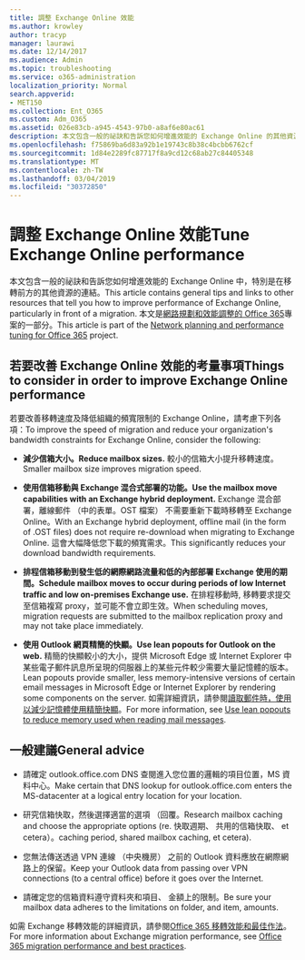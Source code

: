 ```yaml
---
title: 調整 Exchange Online 效能
ms.author: krowley
author: tracyp
manager: laurawi
ms.date: 12/14/2017
ms.audience: Admin
ms.topic: troubleshooting
ms.service: o365-administration
localization_priority: Normal
search.appverid:
- MET150
ms.collection: Ent_O365
ms.custom: Adm_O365
ms.assetid: 026e83cb-a945-4543-97b0-a8af6e80ac61
description: 本文包含一般的祕訣和告訴您如何增進效能的 Exchange Online 的其他資源的連結。
ms.openlocfilehash: f75869ba6d83a92b1e19743c8b38c4bcbb6762cf
ms.sourcegitcommit: 1d84e2289fc87717f8a9cd12c68ab27c84405348
ms.translationtype: MT
ms.contentlocale: zh-TW
ms.lasthandoff: 03/04/2019
ms.locfileid: "30372850"
---
```

# <a name="tune-exchange-online-performance"></a><span data-ttu-id="5b9bf-103">調整 Exchange Online 效能</span><span class="sxs-lookup"><span data-stu-id="5b9bf-103">Tune Exchange Online performance</span></span>

<span data-ttu-id="5b9bf-104">本文包含一般的祕訣和告訴您如何增進效能的 Exchange Online 中，特別是在移轉前方的其他資源的連結。</span><span class="sxs-lookup"><span data-stu-id="5b9bf-104">This article contains general tips and links to other resources that tell you how to improve performance of Exchange Online, particularly in front of a migration.</span></span> <span data-ttu-id="5b9bf-105">本文是[網路規劃和效能調整的 Office 365](https://aka.ms/tune)專案的一部分。</span><span class="sxs-lookup"><span data-stu-id="5b9bf-105">This article is part of the [Network planning and performance tuning for Office 365](https://aka.ms/tune) project.</span></span>
   
## <a name="things-to-consider-in-order-to-improve-exchange-online-performance"></a><span data-ttu-id="5b9bf-106">若要改善 Exchange Online 效能的考量事項</span><span class="sxs-lookup"><span data-stu-id="5b9bf-106">Things to consider in order to improve Exchange Online performance</span></span>

<span data-ttu-id="5b9bf-107">若要改善移轉速度及降低組織的頻寬限制的 Exchange Online，請考慮下列各項：</span><span class="sxs-lookup"><span data-stu-id="5b9bf-107">To improve the speed of migration and reduce your organization's bandwidth constraints for Exchange Online, consider the following:</span></span>
  
- <span data-ttu-id="5b9bf-108">**減少信箱大小。**</span><span class="sxs-lookup"><span data-stu-id="5b9bf-108">**Reduce mailbox sizes.**</span></span> <span data-ttu-id="5b9bf-109">較小的信箱大小提升移轉速度。</span><span class="sxs-lookup"><span data-stu-id="5b9bf-109">Smaller mailbox size improves migration speed.</span></span> 
    
- <span data-ttu-id="5b9bf-110">**使用信箱移動與 Exchange 混合式部署的功能。**</span><span class="sxs-lookup"><span data-stu-id="5b9bf-110">**Use the mailbox move capabilities with an Exchange hybrid deployment.**</span></span> <span data-ttu-id="5b9bf-111">Exchange 混合部署，離線郵件 （中的表單。OST 檔案） 不需要重新下載時移轉至 Exchange Online。</span><span class="sxs-lookup"><span data-stu-id="5b9bf-111">With an Exchange hybrid deployment, offline mail (in the form of .OST files) does not require re-download when migrating to Exchange Online.</span></span> <span data-ttu-id="5b9bf-112">這會大幅降低您下載的頻寬需求。</span><span class="sxs-lookup"><span data-stu-id="5b9bf-112">This significantly reduces your download bandwidth requirements.</span></span> 
    
- <span data-ttu-id="5b9bf-113">**排程信箱移動到發生低的網際網路流量和低的內部部署 Exchange 使用的期間。**</span><span class="sxs-lookup"><span data-stu-id="5b9bf-113">**Schedule mailbox moves to occur during periods of low Internet traffic and low on-premises Exchange use.**</span></span> <span data-ttu-id="5b9bf-114">在排程移動時, 移轉要求提交至信箱複寫 proxy，並可能不會立即生效。</span><span class="sxs-lookup"><span data-stu-id="5b9bf-114">When scheduling moves, migration requests are submitted to the mailbox replication proxy and may not take place immediately.</span></span> 
    
- <span data-ttu-id="5b9bf-115">**使用 Outlook 網頁精簡的快顯。**</span><span class="sxs-lookup"><span data-stu-id="5b9bf-115">**Use lean popouts for Outlook on the web.**</span></span> <span data-ttu-id="5b9bf-116">精簡的快顯較小的大小，提供 Microsoft Edge 或 Internet Explorer 中某些電子郵件訊息所呈現的伺服器上的某些元件較少需要大量記憶體的版本。</span><span class="sxs-lookup"><span data-stu-id="5b9bf-116">Lean popouts provide smaller, less memory-intensive versions of certain email messages in Microsoft Edge or Internet Explorer by rendering some components on the server.</span></span> <span data-ttu-id="5b9bf-117">如需詳細資訊，請參閱[讀取郵件時，使用以減少記憶體使用精簡快顯](https://support.office.com/article/a6d6ba01-2562-4c3d-a8f1-78748dd506cf)。</span><span class="sxs-lookup"><span data-stu-id="5b9bf-117">For more information, see [Use lean popouts to reduce memory used when reading mail messages](https://support.office.com/article/a6d6ba01-2562-4c3d-a8f1-78748dd506cf).</span></span>


## <a name="general-advice"></a><span data-ttu-id="5b9bf-118">一般建議</span><span class="sxs-lookup"><span data-stu-id="5b9bf-118">General advice</span></span>

- <span data-ttu-id="5b9bf-119">請確定 outlook.office.com DNS 查閱進入您位置的邏輯的項目位置，MS 資料中心。</span><span class="sxs-lookup"><span data-stu-id="5b9bf-119">Make certain that DNS lookup for outlook.office.com enters the MS-datacenter at a logical entry location for your location.</span></span>

- <span data-ttu-id="5b9bf-120">研究信箱快取，然後選擇適當的選項 （回覆。</span><span class="sxs-lookup"><span data-stu-id="5b9bf-120">Research mailbox caching and choose the appropriate options (re.</span></span> <span data-ttu-id="5b9bf-121">快取週期、 共用的信箱快取、 et cetera）。</span><span class="sxs-lookup"><span data-stu-id="5b9bf-121">caching period, shared mailbox caching, et cetera).</span></span>

- <span data-ttu-id="5b9bf-122">您無法傳送透過 VPN 連線 （中央機房） 之前的 Outlook 資料應放在網際網路上的保留。</span><span class="sxs-lookup"><span data-stu-id="5b9bf-122">Keep your Outlook data from passing over VPN connections (to a central office) before it goes over the Internet.</span></span>

- <span data-ttu-id="5b9bf-123">請確定您的信箱資料遵守資料夾和項目、 金額上的限制。</span><span class="sxs-lookup"><span data-stu-id="5b9bf-123">Be sure your mailbox data adheres to the limitations on folder, and item, amounts.</span></span>
    
<span data-ttu-id="5b9bf-124">如需 Exchange 移轉效能的詳細資訊，請參閱[Office 365 移轉效能和最佳作法](https://support.office.com/article/d9acb371-fd6c-4c14-aa8e-db5cbe39aa57)。</span><span class="sxs-lookup"><span data-stu-id="5b9bf-124">For more information about Exchange migration performance, see [Office 365 migration performance and best practices](https://support.office.com/article/d9acb371-fd6c-4c14-aa8e-db5cbe39aa57).</span></span>
  

